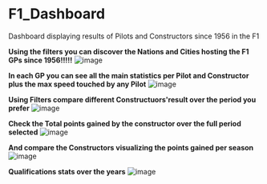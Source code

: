 # F1_Dashboard
Dashboard displaying results of Pilots and Constructors since 1956 in the F1

**Using the filters you can discover the Nations and Cities hosting the F1 GPs since 1956!!!!!**
![image](https://github.com/user-attachments/assets/674e6d83-7a43-41ba-a4de-575dc5e5dbf5)

**In each GP you can see all the main statistics per Pilot and Constructor plus the max speed touched by any Pilot**
![image](https://github.com/user-attachments/assets/084fb667-0ed4-4b15-a129-71d8a1712b88)

**Using Filters compare different Constructuors'result over the period you prefer**
![image](https://github.com/user-attachments/assets/bb3f1105-cbb3-4333-8bcd-ee82b68ba149)

**Check the Total points gained by the constructor over the full period selected**
![image](https://github.com/user-attachments/assets/ff201430-091d-4728-8255-248324587ea6)

**And compare the Constructors visualizing the points gained per season**
![image](https://github.com/user-attachments/assets/6a654524-9473-4e86-a0ea-d27cdbee4cf9)

**Qualifications stats over the years**
![image](https://github.com/user-attachments/assets/304af30d-c7ea-4a17-bbe7-1217f77421a4)

